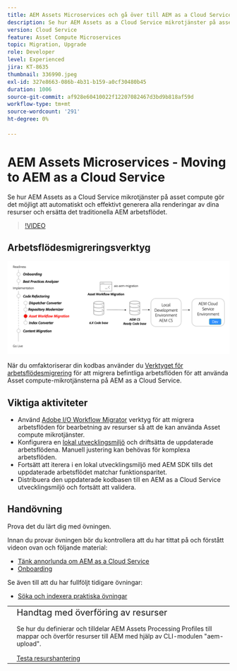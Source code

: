 ```yaml
---
title: AEM Assets Microservices och gå över till AEM as a Cloud Service
description: Se hur AEM Assets as a Cloud Service mikrotjänster på asset compute gör det möjligt att automatiskt och effektivt generera alla renderingar av dina resurser och ersätta det traditionella AEM arbetsflödet.
version: Cloud Service
feature: Asset Compute Microservices
topic: Migration, Upgrade
role: Developer
level: Experienced
jira: KT-8635
thumbnail: 336990.jpeg
exl-id: 327e8663-086b-4b31-b159-a0cf30480b45
duration: 1006
source-git-commit: af928e60410022f12207082467d3bd9b818af59d
workflow-type: tm+mt
source-wordcount: '291'
ht-degree: 0%

---
```


# AEM Assets Microservices - Moving to AEM as a Cloud Service

Se hur AEM Assets as a Cloud Service mikrotjänster på asset compute gör det möjligt att automatiskt och effektivt generera alla renderingar av dina resurser och ersätta det traditionella AEM arbetsflödet.

>[!VIDEO](https://video.tv.adobe.com/v/336990?quality=12&learn=on)

## Arbetsflödesmigreringsverktyg

![Migreringsverktyg för arbetsflöde för resurs](./assets/asset-workflow-migration.png)

När du omfaktoriserar din kodbas använder du [Verktyget för arbetsflödesmigrering](https://experienceleague.adobe.com/docs/experience-manager-cloud-service/moving/refactoring-tools/asset-workflow-migration-tool.html) för att migrera befintliga arbetsflöden för att använda Asset compute-mikrotjänsterna på AEM as a Cloud Service.

## Viktiga aktiviteter

+ Använd [Adobe I/O Workflow Migrator](https://github.com/adobe/aio-cli-plugin-aem-cloud-service-migration#command-aio-aem-migrationworkflow-migrator) verktyg för att migrera arbetsflöden för bearbetning av resurser så att de kan använda Asset compute mikrotjänster.
+ Konfigurera en [lokal utvecklingsmiljö](https://experienceleague.adobe.com/docs/experience-manager-learn/cloud-service/local-development-environment-set-up/overview.html) och driftsätta de uppdaterade arbetsflödena. Manuell justering kan behövas för komplexa arbetsflöden.
+ Fortsätt att iterera i en lokal utvecklingsmiljö med AEM SDK tills det uppdaterade arbetsflödet matchar funktionsparitet.
+ Distribuera den uppdaterade kodbasen till en AEM as a Cloud Service utvecklingsmiljö och fortsätt att validera.

## Handövning

Prova det du lärt dig med övningen.

Innan du provar övningen bör du kontrollera att du har tittat på och förstått videon ovan och följande material:

+ [Tänk annorlunda om AEM as a Cloud Service](./introduction.md)
+ [Onboarding](./onboarding.md)

Se även till att du har fullföljt tidigare övningar:

+ [Söka och indexera praktiska övningar](./search-and-indexing.md#hands-on-exercise)

<table style="border-width:0">
    <tr>
        <td style="width:150px">
            <a  rel="noreferrer"
                target="_blank"
                href="https://github.com/adobe/aem-cloud-engineering-video-series-exercises/tree/session8-assets#cloud-acceleration-bootcamp---session-8-assets-and-microservices"><img alt="Handövande GitHub-databas" src="./assets/github.png"/>
            </a>        
        </td>
        <td style="width:100%;margin-bottom:1rem;">
            <div style="font-size:1.25rem;font-weight:400;">Handtag med överföring av resurser</div>
            <p style="margin:1rem 0">
                Se hur du definierar och tilldelar AEM Assets Processing Profiles till mappar och överför resurser till AEM med hjälp av CLI-modulen "aem-upload".
            </p>
            <a  rel="noreferrer"
                target="_blank"
                href="https://github.com/adobe/aem-cloud-engineering-video-series-exercises/tree/session8-assets#cloud-acceleration-bootcamp---session-8-assets-and-microservices" class="spectrum-Button spectrum-Button--primary spectrum-Button--sizeM">
                <span class="spectrum-Button-label has-no-wrap has-text-weight-bold">Testa resurshantering</span>
            </a>
        </td>
    </tr>
</table>
